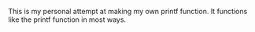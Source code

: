  This is my personal attempt at making my own printf function. It functions like the printf function in most ways.
